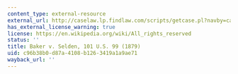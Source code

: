 ```yaml
---
content_type: external-resource
external_url: http://caselaw.lp.findlaw.com/scripts/getcase.pl?navby=case&court=US&vol=101&page=99
has_external_license_warning: true
license: https://en.wikipedia.org/wiki/All_rights_reserved
status: ''
title: Baker v. Selden, 101 U.S. 99 (1879)
uid: c96b38b0-d87a-4108-b126-3419a1a9ae71
wayback_url: ''
---
```

